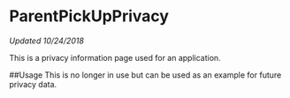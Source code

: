 # ParentPickUpPrivacy
*Updated 10/24/2018*

This is a privacy information page used for an application.  

##Usage
This is no longer in use but can be used as an example for future privacy data.  